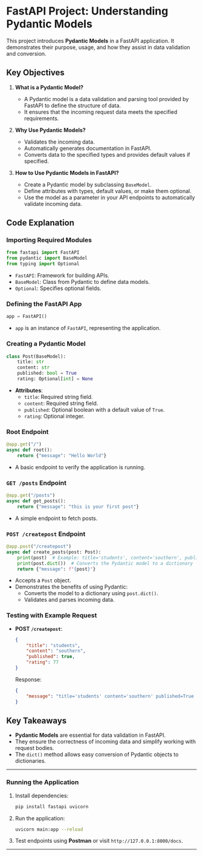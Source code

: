
# FastAPI Project: Understanding Pydantic Models

This project introduces **Pydantic Models** in a FastAPI application. It demonstrates their purpose, usage, and how they assist in data validation and conversion.

## Key Objectives

1. **What is a Pydantic Model?**
   - A Pydantic model is a data validation and parsing tool provided by FastAPI to define the structure of data.
   - It ensures that the incoming request data meets the specified requirements.

2. **Why Use Pydantic Models?**
   - Validates the incoming data.
   - Automatically generates documentation in FastAPI.
   - Converts data to the specified types and provides default values if specified.

3. **How to Use Pydantic Models in FastAPI?**
   - Create a Pydantic model by subclassing `BaseModel`.
   - Define attributes with types, default values, or make them optional.
   - Use the model as a parameter in your API endpoints to automatically validate incoming data.

## Code Explanation

### Importing Required Modules

```python
from fastapi import FastAPI
from pydantic import BaseModel
from typing import Optional
```

- `FastAPI`: Framework for building APIs.
- `BaseModel`: Class from Pydantic to define data models.
- `Optional`: Specifies optional fields.

### Defining the FastAPI App

```python
app = FastAPI()
```

- `app` is an instance of `FastAPI`, representing the application.

### Creating a Pydantic Model

```python
class Post(BaseModel):
    title: str
    content: str
    published: bool = True
    rating: Optional[int] = None
```

- **Attributes**:
  - `title`: Required string field.
  - `content`: Required string field.
  - `published`: Optional boolean with a default value of `True`.
  - `rating`: Optional integer.

### Root Endpoint

```python
@app.get("/")
async def root():
    return {"message": "Hello World"}
```

- A basic endpoint to verify the application is running.

### `GET /posts` Endpoint

```python
@app.get("/posts")
async def get_posts():
    return {"message": "this is your first post"}
```

- A simple endpoint to fetch posts.

### `POST /createpost` Endpoint

```python
@app.post("/createpost")
async def create_posts(post: Post):
    print(post)  # Example: title='students', content='southern', published=True, rating=77
    print(post.dict())  # Converts the Pydantic model to a dictionary
    return {"message": f"{post}"}
```

- Accepts a `Post` object.
- Demonstrates the benefits of using Pydantic:
  - Converts the model to a dictionary using `post.dict()`.
  - Validates and parses incoming data.

### Testing with Example Request

- **POST `/createpost`**:
  ```json
  {
      "title": "students",
      "content": "southern",
      "published": true,
      "rating": 77
  }
  ```

  Response:
  ```json
  {
      "message": "title='students' content='southern' published=True rating=77"
  }
  ```

## Key Takeaways

- **Pydantic Models** are essential for data validation in FastAPI.
- They ensure the correctness of incoming data and simplify working with request bodies.
- The `dict()` method allows easy conversion of Pydantic objects to dictionaries.

---

### Running the Application

1. Install dependencies:
   ```bash
   pip install fastapi uvicorn
   ```
2. Run the application:
   ```bash
   uvicorn main:app --reload
   ```
3. Test endpoints using **Postman** or visit `http://127.0.0.1:8000/docs`.

---
